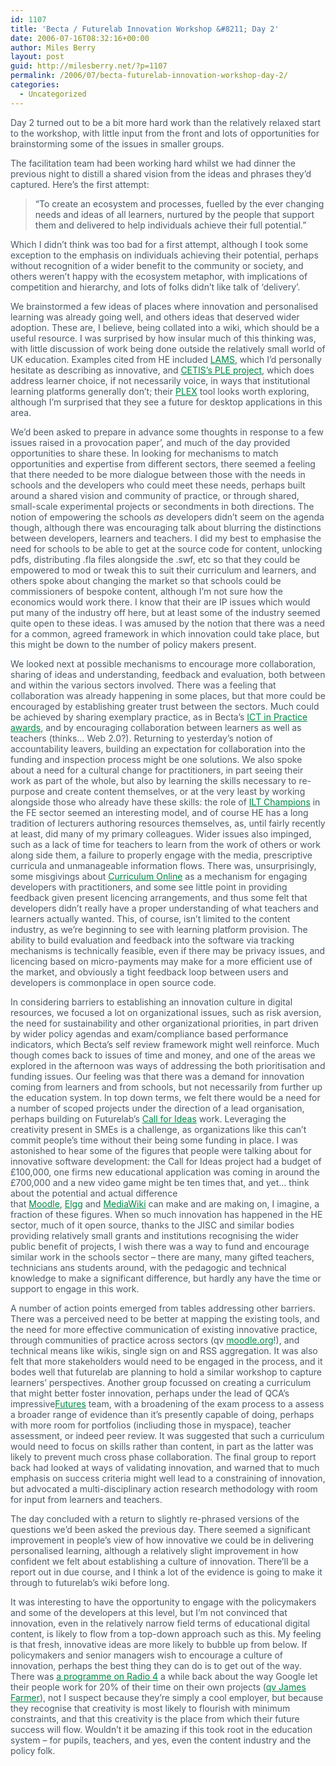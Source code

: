 ```yaml
---
id: 1107
title: 'Becta / Futurelab Innovation Workshop &#8211; Day 2'
date: 2006-07-16T08:32:16+00:00
author: Miles Berry
layout: post
guid: http://milesberry.net/?p=1107
permalink: /2006/07/becta-futurelab-innovation-workshop-day-2/
categories:
  - Uncategorized
---
```

<p style="color: #495865;">
  Day 2 turned out to be a bit more hard work than the relatively relaxed start to the workshop, with little input from the front and lots of opportunities for brainstorming some of the issues in smaller groups.
</p>

<p style="color: #495865;">
  The facilitation team had been working hard whilst we had dinner the previous night to distill a shared vision from the ideas and phrases they&#8217;d captured. Here&#8217;s the first attempt:
</p>

<blockquote style="color: #495865;">
  <p>
    &#8220;To create an ecosystem and processes, fuelled by the ever changing needs and ideas of all learners, nurtured by the people that support them and delivered to help individuals achieve their full potential.&#8221;
  </p>
</blockquote>

<p style="color: #495865;">
  Which I didn&#8217;t think was too bad for a first attempt, although I took some exception to the emphasis on individuals achieving their potential, perhaps without recognition of a wider benefit to the community or society, and others weren&#8217;t happy with the ecosystem metaphor, with implications of competition and hierarchy, and lots of folks didn&#8217;t like talk of &#8216;delivery&#8217;.
</p>

<p style="color: #495865;">
  We brainstormed a few ideas of places where innovation and personalised learning was already going well, and others ideas that deserved wider adoption. These are, I believe, being collated into a wiki, which should be a useful resource. I was surprised by how insular much of this thinking was, with little discussion of work being done outside the relatively small world of UK education. Examples cited from HE included <a style="color: #008947;" href="http://web.archive.org/web/20061102114756/http://www.lamsinternational.com/">LAMS</a>, which I&#8217;d personally hesitate as describing as innovative, and <a style="color: #008947;" href="http://web.archive.org/web/20061102114756/http://www.cetis.ac.uk/members/ple/">CETIS&#8217;s PLE project</a>, which does address learner choice, if not necessarily voice, in ways that institutional learning platforms generally don&#8217;t; their <a style="color: #008947;" href="http://web.archive.org/web/20061102114756/http://www.reload.ac.uk/plex/">PLEX</a> tool looks worth exploring, although I&#8217;m surprised that they see a future for desktop applications in this area.
</p>

<p style="color: #495865;">
  We&#8217;d been asked to prepare in advance some thoughts in response to a few issues raised in a provocation paper&#8217;, and much of the day provided opportunities to share these. In looking for mechanisms to match opportunities and expertise from different sectors, there seemed a feeling that there needed to be more dialogue between those with the needs in schools and the developers who could meet these needs, perhaps built around a shared vision and community of practice, or through shared, small-scale experimental projects or secondments in both directions. The notion of empowering the schools <em>as</em> developers didn&#8217;t seem on the agenda though, although there was encouraging talk about blurring the distinctions between developers, learners and teachers. I did my best to emphasise the need for schools to be able to get at the source code for content, unlocking pdfs, distributing .fla files alongside the .swf, etc so that they could be empowered to mod or tweak this to suit their curriculum and learners, and others spoke about changing the market so that schools could be commissioners of bespoke content, although I&#8217;m not sure how the economics would work there. I know that their are IP issues which would put many of the industry off here, but at least some of the industry seemed quite open to these ideas. I was amused by the notion that there was a need for a common, agreed framework in which innovation could take place, but this might be down to the number of policy makers present.
</p>

<p style="color: #495865;">
  We looked next at possible mechanisms to encourage more collaboration, sharing of ideas and understanding, feedback and evaluation, both between and within the various sectors involved. There was a feeling that collaboration was already happening in some places, but that more could be encouraged by establishing greater trust between the sectors. Much could be achieved by sharing exemplary practice, as in Becta&#8217;s <a style="color: #008947;" href="http://web.archive.org/web/20061102114756/http://www.becta.org.uk/corporate/display.cfm?section=21&id=2403">ICT in Practice awards</a>, and by encouraging collaboration between learners as well as teachers (thinks&#8230; Web 2.0?). Returning to yesterday&#8217;s notion of accountability leavers, building an expectation for collaboration into the funding and inspection process might be one solutions. We also spoke about a need for a cultural change for practitioners, in part seeing their work as part of the whole, but also by learning the skills necessary to re-purpose and create content themselves, or at the very least by working alongside those who already have these skills: the role of <a style="color: #008947;" href="http://web.archive.org/web/20061102114756/http://ferl.becta.org.uk/display.cfm?page=90">ILT Champions</a> in the FE sector seemed an interesting model, and of course HE has a long tradition of lecturers authoring resources themselves, as, until fairly recently at least, did many of my primary colleagues. Wider issues also impinged, such as a lack of time for teachers to learn from the work of others or work along side them, a failure to properly engage with the media, prescriptive curricula and unmanageable information flows. There was, unsurprisingly, some misgivings about <a style="color: #008947;" href="http://web.archive.org/web/20061102114756/http://www.curriculumonline.gov.uk/Default.htm">Curriculum Online</a> as a mechanism for engaging developers with practitioners, and some see little point in providing feedback given present licencing arrangements, and thus some felt that developers didn&#8217;t really have a proper understanding of what teachers and learners actually wanted. This, of course, isn&#8217;t limited to the content industry, as we&#8217;re beginning to see with learning platform provision. The ability to build evaluation and feedback into the software via tracking mechanisms is technically feasible, even if there may be privacy issues, and licencing based on micro-payments may make for a more efficient use of the market, and obviously a tight feedback loop between users and developers is commonplace in open source code.
</p>

<p style="color: #495865;">
  In considering barriers to establishing an innovation culture in digital resources, we focused a lot on organizational issues, such as risk aversion, the need for sustainability and other organizational priorities, in part driven by wider policy agendas and exam/compliance based performance indicators, which Becta&#8217;s self review framework might well reinforce. Much though comes back to issues of time and money, and one of the areas we explored in the afternoon was ways of addressing the both prioritisation and funding issues. Our feeling was that there was a demand for innovation coming from learners and from schools, but not necessarily from further up the education system. In top down terms, we felt there would be a need for a number of scoped projects under the direction of a lead organisation, perhaps building on Futurelab&#8217;s <a style="color: #008947;" href="http://web.archive.org/web/20061102114756/http://futurelab.org.uk/your_ideas/index.htm">Call for Ideas</a> work. Leveraging the creativity present in SMEs is a challenge, as organizations like this can&#8217;t commit people&#8217;s time without their being some funding in place. I was astonished to hear some of the figures that people were talking about for innovative software development: the Call for Ideas project had a budget of £100,000, one firms new educational application was coming in around the £700,000 and a new video game might be ten times that, and yet&#8230; think about the potential and actual difference that <a style="color: #008947;" href="http://web.archive.org/web/20061102114756/http://moodle.org/">Moodle</a>, <a style="color: #008947;" href="http://web.archive.org/web/20061102114756/http://elgg.org/">Elgg</a> and <a style="color: #008947;" href="http://web.archive.org/web/20061102114756/http://www.mediawiki.org/">MediaWiki</a> can make and are making on, I imagine, a fraction of these figures. When so much innovation has happened in the HE sector, much of it open source, thanks to the JISC and similar bodies providing relatively small grants and institutions recognising the wider public benefit of projects, I wish there was a way to fund and encourage similar work in the schools sector &#8211; there are many, many gifted teachers, technicians ans students around, with the pedagogic and technical knowledge to make a significant difference, but hardly any have the time or support to engage in this work.
</p>

<p style="color: #495865;">
  A number of action points emerged from tables addressing other barriers. There was a perceived need to be better at mapping the existing tools, and the need for more effective communication of existing innovative practice, through communities of practice across sectors (qv <a style="color: #008947;" href="http://web.archive.org/web/20061102114756/http://moodle.org/">moodle.org</a>!), and technical means like wikis, single sign on and RSS aggregation. It was also felt that more stakeholders would need to be engaged in the process, and it bodes well that futurelab are planning to hold a similar workshop to capture learners&#8217; perspectives. Another group focussed on creating a curriculum that might better foster innovation, perhaps under the lead of QCA&#8217;s impressive<a style="color: #008947;" href="http://web.archive.org/web/20061102114756/http://www.qca.org.uk/10969.html">Futures</a> team, with a broadening of the exam process to a assess a broader range of evidence than it&#8217;s presently capable of doing, perhaps with more room for portfolios (incliuding those in myspace), teacher assessment, or indeed peer review. It was suggested that such a curriculum would need to focus on skills rather than content, in part as the latter was likely to prevent much cross phase collaboration. The final group to report back had looked at ways of validating innovation, and warned that to much emphasis on success criteria might well lead to a constraining of innovation, but advocated a multi-disciplinary action research methodology with room for input from learners and teachers.
</p>

<p style="color: #495865;">
  The day concluded with a return to slightly re-phrased versions of the questions we&#8217;d been asked the previous day. There seemed a significant improvement in people&#8217;s view of how innovative we could be in delivering personalised learning, although a relatively slight improvement in how confident we felt about establishing a culture of innovation. There&#8217;ll be a report out in due course, and I think a lot of the evidence is going to make it through to futurelab&#8217;s wiki before long.
</p>

<p style="color: #495865;">
  It was interesting to have the opportunity to engage with the policymakers and some of the developers at this level, but I&#8217;m not convinced that innovation, even in the relatively narrow field terms of educational digital content, is likely to flow from a top-down approach such as this. My feeling is that fresh, innovative ideas are more likely to bubble up from below. If policymakers and senior managers wish to encourage a culture of innovation, perhaps the best thing they can do is to get out of the way. There was <a style="color: #008947;" href="http://web.archive.org/web/20061102114756/http://www.bbc.co.uk/radio4/news/inbusiness/inbusiness_20020509.shtml">a programme on Radio 4</a> a while back about the way Google let their people work for 20% of their time on their own projects (<a style="color: #008947;" href="http://web.archive.org/web/20061102114756/http://incsub.org/blog/2005/knowledge-workers-academia-and-the-google-20">qv James Farmer</a>), not I suspect because they&#8217;re simply a cool employer, but because they recognise that creativity is most likely to flourish with minimum constraints, and that this creativity is the place from which their future success will flow. Wouldn&#8217;t it be amazing if this took root in the education system &#8211; for pupils, teachers, and yes, even the content industry and the policy folk.
</p>